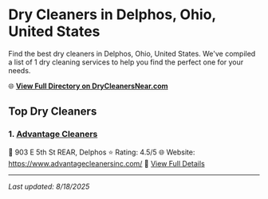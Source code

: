 # Dry Cleaners in Delphos, Ohio, United States

Find the best dry cleaners in Delphos, Ohio, United States. We've compiled a list of 1 dry cleaning services to help you find the perfect one for your needs.

🌐 **[View Full Directory on DryCleanersNear.com](https://drycleanersnear.com/city/US/Ohio/Delphos)**

## Top Dry Cleaners

### 1. [Advantage Cleaners](https://drycleanersnear.com/dryCleaner/688c1fa9a7924e3e1d737c3f/advantage-cleaners)
📍 903 E 5th St REAR, Delphos
⭐ Rating: 4.5/5
🌐 Website: https://www.advantagecleanersinc.com/
🔗 [View Full Details](https://drycleanersnear.com/dryCleaner/688c1fa9a7924e3e1d737c3f/advantage-cleaners)


---

*Last updated: 8/18/2025*
